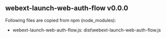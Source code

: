 ## webext-launch-web-auth-flow v0.0.0

Following files are copied from npm (node_modules):

* webext-launch-web-auth-flow.js: dist\webext-launch-web-auth-flow.js
